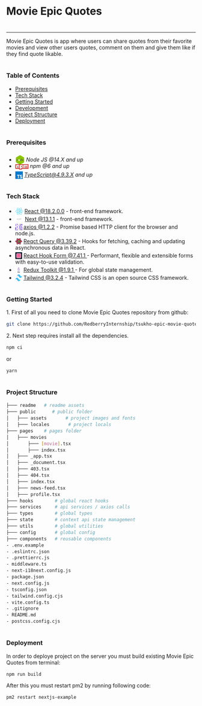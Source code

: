 <div style="display:flex; align-items: center">
  <h1 style="position:relative; top: -6px" >Movie Epic Quotes</h1>
</div>

---

Movie Epic Quotes is app where users can share quotes from their favorite movies and view other users quotes, comment on them and give them like if they find quote likable.

#

### Table of Contents

- [Prerequisites](#prerequisites)
- [Tech Stack](#tech-stack)
- [Getting Started](#getting-started)
- [Development](#development)
- [Project Structure](#project-structure)
- [Deployment](#deployment)

#

### Prerequisites

- <img src="readme/assets/node.png" width="25" style="position: relative; top: 8px" /> _Node JS @14.X and up_
- <img src="readme/assets/npm.png" width="35" style="position: relative; top: 4px" /> _npm @6 and up_
- <img src="readme/assets/typescript.png" width="20" style="position: relative; top: 6px" /> *TypeScript@4.9.3.X and up*

#

### Tech Stack

- <img src="readme/assets/react.png" height="18" style="position: relative; top: 4px" /> [React @18.2.0.0](https://reactjs.org) - front-end framework.
- <img src="readme/assets/next.png" height="18" style="position: relative; top: 4px" /> [Next @13.1.1](https://nextjs.org/) - front-end framework.
- <img src="readme/assets/axios.svg" height="18" style="position: relative; top: 4px; width: 18px" /> [axios @1.2.2](https://axios-http.com/) - Promise based HTTP client for the browser and node.js.
- <img src="readme/assets/react-query.svg" height="18" style="position: relative; top: 4px; width: 18px" /> [Reqct Query @3.39.2](https://react-query-v3.tanstack.com/) - Hooks for fetching, caching and updating asynchronous data in React.
- <img src="readme/assets/react-form.png" height="18" style="position: relative; top: 4px; width: 18px" /> [React Hook Form @7.41.1
  ](https://react-hook-form.com/) - Performant, flexible and extensible forms with easy-to-use validation.
- <img src="readme/assets/toolkit.jpeg" height="18" style="position: relative; top: 4px; width: 18px" /> [Redux Toolkit @1.9.1
  ](https://redux-toolkit.js.org/) - For global state management.
- <img src="readme/assets/tailwind.png" height="18" style="position: relative; top: 4px; width: 18px" /> [Tailwind @3.2.4](https://tailwindcss.com/) - Tailwind CSS is an open source CSS framework.

#

### Getting Started

1\. First of all you need to clone Movie Epic Quotes repository from github:

```sh
git clone https://github.com/RedberryInternship/tsukho-epic-movie-quotes-front.git
```

2\. Next step requires install all the dependencies.

```sh
npm ci
```

or

```sh
yarn
```

#

### Project Structure

```bash
├─── readme   # readme assets
├─── public      # public folder
│   ├─── assets       # project images and fonts
│   ├─── locales       # project locals
├─── pages    # pages folder
│   ├─── movies
│       ├─── [movie].tsx
│       ├─── index.tsx
│   ├─── _app.tsx
│   ├─── _document.tsx
│   ├─── 403.tsx
│   ├─── 404.tsx
│   ├─── index.tsx
│   ├─── news-feed.tsx
│   ├─── profile.tsx
├─── hooks        # global react hooks
├─── services     # api services / axios calls
├─── types        # global types
├─── state        # context api state management
├─── utils        # global utilities
├─── config       # global config
├─── components   # reusable components
- .env.example
- .eslintrc.json
- .prettierrc.js
- middleware.ts
- next-i18next.config.js
- package.json
- next.config.js
- tsconfig.json
- tailwind.config.cjs
- vite.config.ts
- .gitignore
- README.md
- postcss.config.cjs

```

#

### Deployment

In order to deploye project on the server you must build existing Movie Epic Quotes from terminal:

```sh
npm run build
```

After this you must restart pm2 by running following code:

```sh
pm2 restart nextjs-example
```
